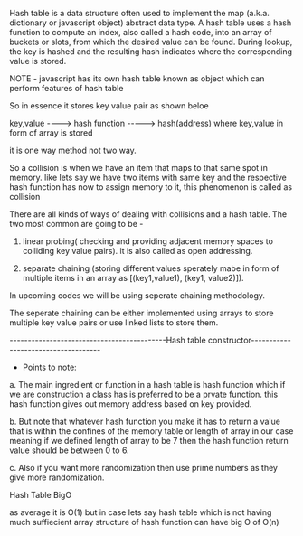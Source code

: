 Hash table is a data structure often used to implement the map (a.k.a. dictionary or javascript object) abstract data type. A hash table uses a hash function to compute an index, also called a hash code, into an array of buckets or slots, from which the desired value can be found. During lookup, the key is hashed and the resulting hash indicates where the corresponding value is stored.

NOTE - javascript has its own hash table known as object which can perform features of hash table

So in essence it stores key value pair as shown beloe

key,value ---->  hash function -----> hash(address) where key,value in form of array is stored

it is one way method not two way.

So a collision is when we have an item that maps to that same spot in memory. like lets say we have two items with same key and the respective hash function has now to assign memory to it, this phenomenon is called as collision

There are all kinds of ways of dealing with collisions and a hash table. 
The two most common are going to be -
1. linear probing( checking and providing adjacent memory spaces to colliding key value pairs). it is also called as open addressing.

2. separate chaining (storing different values sperately mabe in form of multiple items in an array as [(key1,value1), (key1, value2)]).

In upcoming codes we will be using seperate chaining methodology.

The seperate chaining can be either implemented using arrays  to store multiple key value pairs or use linked lists to store them.

-------------------------------------------Hash table constructor------------------------------------

* Points to note:

a. The main ingredient or function in a hash table is hash function which if we are construction a class has is preferred to be a prvate function. this hash function gives out memory address based on key provided. 

b. But note that whatever hash function you make it has to return a value that is within the confines of the memory table or length of array in our case meaning if we defined length of array to be 7 then the hash function return value should be between 0 to 6.

c. Also if you want more randomization then use prime numbers as they give more randomization.


Hash Table BigO

as average it is O(1) but in case lets say hash table which is not having much suffiecient array structure of hash function can have big O of O(n)